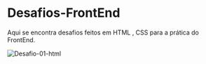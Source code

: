 # Desafios-FrontEnd
Aqui se encontra desafios feitos em HTML , CSS  para a prática do FrontEnd.

![Desafio-01-html](https://user-images.githubusercontent.com/68672538/178919537-7009b244-fb71-437c-acdf-e950402d04e8.png)

